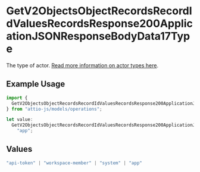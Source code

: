 # GetV2ObjectsObjectRecordsRecordIdValuesRecordsResponse200ApplicationJSONResponseBodyData17Type

The type of actor. [Read more information on actor types here](/docs/actors).

## Example Usage

```typescript
import {
  GetV2ObjectsObjectRecordsRecordIdValuesRecordsResponse200ApplicationJSONResponseBodyData17Type,
} from "attio-js/models/operations";

let value:
  GetV2ObjectsObjectRecordsRecordIdValuesRecordsResponse200ApplicationJSONResponseBodyData17Type =
    "app";
```

## Values

```typescript
"api-token" | "workspace-member" | "system" | "app"
```